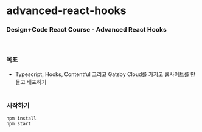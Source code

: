# advanced-react-hooks

### Design+Code React Course - Advanced React Hooks

<br>

### **목표**

- Typescript, Hooks, Contentful 그리고 Gatsby Cloud를 가지고 웹사이트를 만들고 배포하기  
  <br>

### **시작하기**

```
npm install
npm start
```
